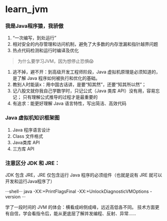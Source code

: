 # learn_jvm


### 我是Java程序猿，我骄傲

1. “一次编写，到处运行”
2. 相对安全的内存管理和访问机制，避免了大多数的内存泄漏和指针越界问题
3. 热点代码检测和运行时编译及优化


> 为什么要学习JVM，因为想停止恐惧😱

1. 逃不掉，避不开：到高级开发工程师阶段，Java 虚拟机原理是必须知道的，是了解 Java 程序如何被执行和优化的基础。
2. 教别人时能装x：用中国古话讲，是要“知其然”，还要“知其所以然”；
3. 记八股文就你我自己学数学时，只记公式（Java 类库 API）没有用，容易忘记； 只有理解公式推导的过程才是最重要的
4. 有追求：能更好理解 Java 语言特性，写出简洁、高效代码


### Java 虚拟机知识框架图

1. Java 程序语言设计
2. Class 文件格式
3. Java类库 API
4. 三方库 API

### 注意区分 JDK 和 JRE：
JDK 包含 JRE，JRE 仅包含运行 Java 程序的必须组件（也就是说有 JRE 就可以开发和运行Java程序了）


···shell···
java -XX:+PrintFlagsFinal -XX:+UnlockDiagnosticVMOptions -version
···

学了一段时间的 JVM 的体会：横看成岭侧成峰，远近高低各不同。
技术方面更有自信，学会看指令后，能从更底层了解并发编程、反射、异常……